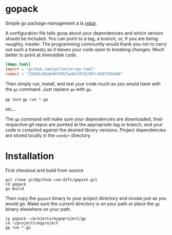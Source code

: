 # gopack

Simple go package management a la [rebar](https://github.com/basho/rebar).

A configuration file tells goop about your dependencies and which version should be included. You can point to a tag, a branch, or, if you are being naughty, master. The programming community would thank you not to carry out such a travesty as it leaves your code open to breaking changes. Much better to point at _immutable_ code.

```toml
[deps.toml]
import = "github.com/pelletier/go-toml"
commit = "23d36c08ab90f4957ae8e7d781907c368f5454dd"
```

Then simply run, install, and test your code much as you would have with the ```go``` command. Just replace ```go``` with ```gp```.

```gp test```
```gp run *.go```

etc…

The ```gp``` command will make sure your dependencies are downloaded, their respective git repos are pointed at the appropriate tag or branch, and your code is compiled against the desired library versions. Project dependencies are stored locally in the ```vendor``` directory.

# Installation

First checkout and build from source
```
git clone git@github.com:d2fn/gopack.git
cd gopack
go build
```

Then copy the ```gopack``` binary to your project directory and invoke just as you would go. Make sure the current directory is on your path or place the ```gp``` binary elsewhere on your path.
```
cp gopack ~/projects/mygoproject/gp
cd ~/projects/myproject
gp run *.go
```


